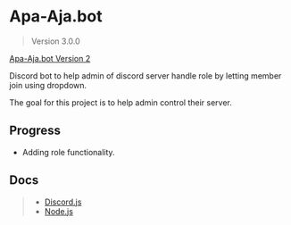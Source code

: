 # Apa-Aja.bot

> Version 3.0.0

[Apa-Aja.bot Version 2](https://github.com/RazorHex/Apa-Aja.bot_V2)

Discord bot to help admin of discord server handle role by letting member join using dropdown.

The goal for this project is to help admin control their server.

## Progress

- Adding role functionality.

## Docs

> - [Discord.js](https://discord.js.org/)
> - [Node.js](https://nodejs.org/en)
